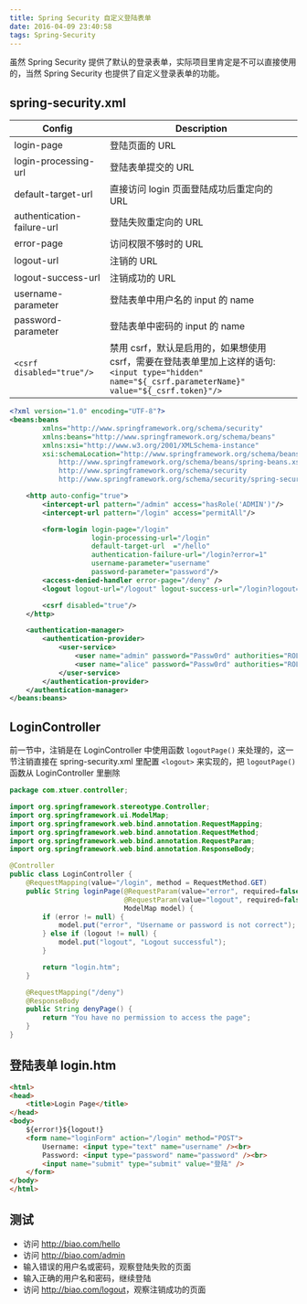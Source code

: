 ```yaml
---
title: Spring Security 自定义登陆表单
date: 2016-04-09 23:40:58
tags: Spring-Security
---
```


虽然 Spring Security 提供了默认的登录表单，实际项目里肯定是不可以直接使用的，当然 Spring Security 也提供了自定义登录表单的功能。

<!--more-->

## spring-security.xml
| Config | Description |
| ------ | ----------- |
| login-page | 登陆页面的 URL |
| login-processing-url | 登陆表单提交的 URL |
| default-target-url | 直接访问 login 页面登陆成功后重定向的 URL |
| authentication-failure-url | 登陆失败重定向的 URL |
| error-page | 访问权限不够时的 URL |
| logout-url | 注销的 URL |
| logout-success-url | 注销成功的 URL |
| username-parameter | 登陆表单中用户名的 input 的 name |
| password-parameter | 登陆表单中密码的 input 的 name |
| `<csrf disabled="true"/>` | 禁用 csrf，默认是启用的，如果想使用 csrf，需要在登陆表单里加上这样的语句:<br> `<input type="hidden" name="${_csrf.parameterName}" value="${_csrf.token}"/>` |

```xml
<?xml version="1.0" encoding="UTF-8"?>
<beans:beans
        xmlns="http://www.springframework.org/schema/security"
        xmlns:beans="http://www.springframework.org/schema/beans"
        xmlns:xsi="http://www.w3.org/2001/XMLSchema-instance"
        xsi:schemaLocation="http://www.springframework.org/schema/beans
            http://www.springframework.org/schema/beans/spring-beans.xsd
            http://www.springframework.org/schema/security
            http://www.springframework.org/schema/security/spring-security.xsd">

    <http auto-config="true">
        <intercept-url pattern="/admin" access="hasRole('ADMIN')"/>
        <intercept-url pattern="/login" access="permitAll"/>

        <form-login login-page="/login"
                    login-processing-url="/login"
                    default-target-url  ="/hello"
                    authentication-failure-url="/login?error=1"
                    username-parameter="username"
                    password-parameter="password"/>
        <access-denied-handler error-page="/deny" />
        <logout logout-url="/logout" logout-success-url="/login?logout=1" />

        <csrf disabled="true"/>
    </http>

    <authentication-manager>
        <authentication-provider>
            <user-service>
                <user name="admin" password="Passw0rd" authorities="ROLE_ADMIN"/>
                <user name="alice" password="Passw0rd" authorities="ROLE_USER"/>
            </user-service>
        </authentication-provider>
    </authentication-manager>
</beans:beans>
```

## LoginController
前一节中，注销是在 LoginController 中使用函数 `logoutPage()` 来处理的，这一节注销直接在 spring-security.xml 里配置 `<logout>` 来实现的，把 `logoutPage()` 函数从 LoginController 里删除

```java
package com.xtuer.controller;

import org.springframework.stereotype.Controller;
import org.springframework.ui.ModelMap;
import org.springframework.web.bind.annotation.RequestMapping;
import org.springframework.web.bind.annotation.RequestMethod;
import org.springframework.web.bind.annotation.RequestParam;
import org.springframework.web.bind.annotation.ResponseBody;

@Controller
public class LoginController {
    @RequestMapping(value="/login", method = RequestMethod.GET)
    public String loginPage(@RequestParam(value="error", required=false) String error,
                            @RequestParam(value="logout", required=false) String logout,
                            ModelMap model) {
        if (error != null) {
            model.put("error", "Username or password is not correct");
        } else if (logout != null) {
            model.put("logout", "Logout successful");
        }

        return "login.htm";
    }

    @RequestMapping("/deny")
    @ResponseBody
    public String denyPage() {
        return "You have no permission to access the page";
    }
}
```

## 登陆表单 login.htm

```html
<html>
<head>
    <title>Login Page</title>
</head>
<body>
    ${error!}${logout!}
    <form name="loginForm" action="/login" method="POST">
        Username: <input type="text" name="username" /><br>
        Password: <input type="password" name="password" /><br>
        <input name="submit" type="submit" value="登陆" />
    </form>
</body>
</html>
```

## 测试
* 访问 <http://biao.com/hello>
* 访问 <http://biao.com/admin>
* 输入错误的用户名或密码，观察登陆失败的页面
* 输入正确的用户名和密码，继续登陆
* 访问 <http://biao.com/logout>，观察注销成功的页面


